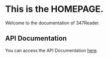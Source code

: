 
# This is the **HOMEPAGE**.
Welcome to the documentation of 347Reader.
## API Documentation
You can access the API Documentation [here](api/index.html).

